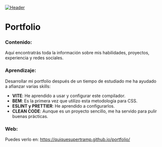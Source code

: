[![Header](https://firebasestorage.googleapis.com/v0/b/padelstore-ebd32.appspot.com/o/quiqueSupertrampPortfolio.png?alt=media&token=e3d3302c-7d17-4769-98df-b7a6163e67ce "Portfolio")](https://quiquesupertramp.github.io/portfolio/)

<h1 align="left">Portfolio</h1>

<h3>Contenido:</h3>
<p>Aquí encontratrás toda la información sobre mis habilidades, proyectos, experiencia y redes sociales.</p>

<h3>Aprendizaje:</h3>
<p>Desarrollar mi portfolio después de un tiempo de estudiado me ha ayudado a afianzar varias skills:</p>

  - **VITE**: He aprendido a usar y configurar este compilador.
  - **BEM**: Es la primera vez que utilizo esta metodología para CSS.
  - **ESLINT y PRETTIER**: He aprendido a configurarlos.
  - **CLEAN CODE**: Aunque es un proyecto sencillo, me ha servido para pulir buenas prácticas.

<h3>Web:</h3>
<p>Puedes verlo en: <a href="https://quiquesupertramp.github.io/portfolio/" target="_blank" rel="noopener noreferrer"> https://quiquesupertramp.github.io/portfolio/</a></p>
